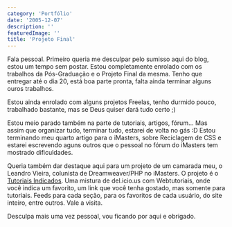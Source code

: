 ```yaml
---
category: 'Portfólio'
date: '2005-12-07'
description: ''
featuredImage: ''
title: 'Projeto Final'
---
```


Fala pessoal. Primeiro queria me desculpar pelo sumisso aqui do blog, estou um tempo sem postar. Estou completamente enrolado com os trabalhos da Pós-Graduação e o Projeto Final da mesma. Tenho que entregar até o dia 20, está boa parte pronta, falta ainda terminar alguns ouros trabalhos.

Estou ainda enrolado com alguns projetos Freelas, tenho durmido pouco, trabalhado bastante, mas se Deus quiser dará tudo certo ;)

Estou meio parado também na parte de tutoriais, artigos, fórum... Mas assim que organizar tudo, terminar tudo, estarei de volta no gás :D Estou terminando meu quarto artigo para o iMasters, sobre Reciclagem de CSS e estarei escrevendo aguns outros que o pessoal no fórum do iMasters tem mostrado dificuldades.

Queria também dar destaque aqui para um projeto de um camarada meu, o Leandro Vieira, colunista de Dreamweaver/PHP no iMasters. O projeto é o [Tutoriais Indicados](http://www.tutoriaisindicados.com.br 'Este link abre em uma nova janela'). Uma mistura de del.icio.us com Webtutoriais, onde você indica um favorito, um link que você tenha gostado, mas somente para tutoriais. Feeds para cada seção, para os favoritos de cada usuário, do site inteiro, entre outros. Vale a visita.

Desculpa mais uma vez pessoal, vou ficando por aqui e obrigado.
